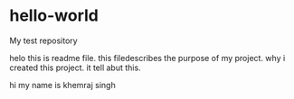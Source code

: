 # hello-world
My test repository

helo this is readme file.
this filedescribes the purpose of my project.
why i created this project. it tell abut this.


hi my name is khemraj singh
